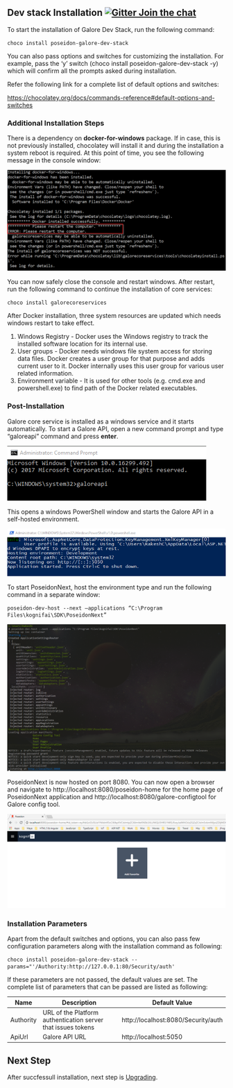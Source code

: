 
## Dev stack Installation    [![Gitter Join the chat](https://badges.gitter.im/Join%20Chat.svg)](https://gitter.im/kognifai/Lobby)

To start the installation of Galore Dev Stack, run the following command:
```
choco install poseidon-galore-dev-stack
```
You can also pass options and switches for customizing the installation. For example, pass the ‘y’ switch (choco install poseidon-galore-dev-stack -y) which will confirm all the prompts asked during installation.

Refer the following link for a complete list of default options and switches:

https://chocolatey.org/docs/commands-reference#default-options-and-switches

### Additional Installation Steps

There is a dependency on **docker-for-windows** package. If in case, this is not previously installed, chocolatey will install it and during the installation a system reboot is required. At this point of time, you see the following message in the console window:
 
 ![](Images/MicrosoftTeams-image.png)
 
You can now safely close the console and restart windows. After restart, run the following command to continue the installation of core services:
```
choco install galorecoreservices
```
After Docker installation, three system resources are updated which needs windows restart to take effect.

1.	Windows Registry - Docker uses the Windows registry to track the installed software location for its internal use.
2.	User groups - Docker needs windows file system access for storing data files. Docker creates a user group for that purpose and adds current user to it. Docker internally uses this user group for various user related information.
3.	Environment variable - It is used for other tools (e.g. cmd.exe and powershell.exe) to find path of the Docker related executables. 

### Post-Installation
Galore core service is installed as a windows service and it starts automatically. To start a Galore API, open a new command prompt and type “galoreapi” command and press **enter**. 

![](Images/2018-06-22%2017_22_38-Administrator_%20Command%20Prompt.png)
 
This opens a windows PowerShell window and starts the Galore API in a self-hosted environment.

![](Images/2018-06-22%2017_23_33-Administrator_%20C__WINDOWS_System32_WindowsPowerShell_v1.0_powershell.exe.png )
 
To start PoseidonNext, host the environment type and run the following command in a separate window:
```
poseidon-dev-host --next –applications “C:\Program Files\kognifai\SDK\PoseidonNext”
```
![](Images/2018-06-22%2017_25_34-Cmder.png)

PoseidonNext is now hosted on port 8080. You can now open a browser and navigate to http://localhost:8080/poseidon-home for the home page of PoseidonNext application and http://localhost:8080/galore-configtool for Galore config tool.

![](Images/Poseidon%20Next.png)
 
### Installation Parameters

Apart from the default switches and options, you can also pass few configuration parameters along with the installation command as following:

```
choco install poseidon-galore-dev-stack --params="'/Authority:http://127.0.0.1:80/Security/auth'
```
If these parameters are not passed, the default values are set. The complete list of parameters that can be passed are listed as following:

|Name|	Description|	Default Value
|-------------------------|---------------|--------
Authority|	URL of the Platform authentication server that issues tokens|	http://localhost:8080/Security/auth
ApiUrl|	Galore API URL|	http://localhost:5050


## Next Step

After succfessull installation, next step is [Upgrading](Upgrading%20Dev%20stack.md).
